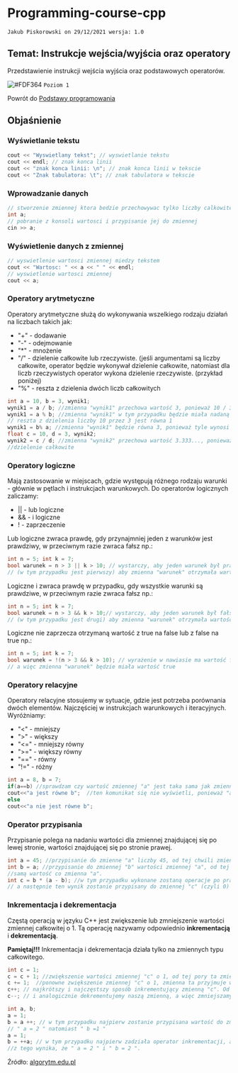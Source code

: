 # Programming-course-cpp

`Jakub Piskorowski on 29/12/2021 wersja: 1.0`

## Temat: Instrukcje wejścia/wyjścia oraz operatory

Przedstawienie instrukcji wejścia wyjścia oraz podstawowych operatorów.

![#FDF364](https://via.placeholder.com/15/FDF364/000000?text=+) `Poziom 1`

Powrót do [Podstawy programowania](/1-programowanie-strukturalne/1-1-podstawy-programowania/README.md)

## Objaśnienie

### Wyświetlanie tekstu

```cpp
cout << "Wyswietlany tekst"; // wyswietlanie tekstu
cout << endl; // znak konca linii
cout << "znak konca linii: \n"; // znak konca linii w tekscie
cout << "Znak tabulatora: \t"; // znak tabulatora w tekscie
```

### Wprowadzanie danych

```cpp
// stworzenie zmiennej ktora bedzie przechowywac tylko liczby calkowite
int a;
// pobranie z konsoli wartosci i przypisanie jej do zmiennej
cin >> a;   
```

### Wyświetlenie danych z zmiennej

```cpp
// wyswietlenie wartosci zmiennej miedzy tekstem
cout << "Wartosc: " << a << " " << endl; 
// wyswietlenie wartosci zmiennej
cout << a; 
```

### Operatory arytmetyczne

Operatory arytmetyczne służą do wykonywania wszelkiego rodzaju działań na liczbach takich jak:

- "+" - dodawanie
- "-" - odejmowanie
- "*" - mnożenie
- "/" - dzielenie całkowite lub rzeczywiste. (jeśli argumentami są liczby całkowite, operator będzie wykonywał dzielenie całkowite, natomiast dla liczb rzeczywistych operator wykona dzielenie rzeczywiste. (przykład poniżej)
- "%" - reszta z dzielenia dwóch liczb całkowitych

```cpp
int a = 10, b = 3, wynik1;
wynik1 = a / b; //zmienna "wynik1" przechowa wartość 3, ponieważ 10 / 3 = 3 całe (dzielenie całkowite)
wynik1 = a % b; //zmienna "wynik1" w tym przypadku będzie miała nadaną wartość 1, ponieważ
// reszta z dzielenia liczby 10 przez 3 jest równa 1
wynik1 = b% a; //zmienna "wynik1" będzie równa 3, ponieważ tyle wynosi reszta z dzielenia liczby 3 przez 10
float c = 10, d = 3, wynik2;
wynik2 = c / d; //zmienna "wynik2" przechowa wartość 3.333..., ponieważ w tym przypadku zostało wykonane
//dzielenie całkowite
```

### Operatory logiczne

Mają zastosowanie w miejscach, gdzie występują różnego rodzaju warunki - głównie w pętlach i instrukcjach warunkowych. Do operatorów logicznych zaliczamy:

- || - lub logiczne
- && - i logiczne
- ! - zaprzeczenie

Lub logiczne  zwraca prawdę, gdy przynajmniej jeden z warunków jest prawdziwy, w przeciwnym razie zwraca fałsz np.:

```cpp
int n = 5; int k = 7;
bool warunek = n > 3 || k > 10; // wystarczy, aby jeden warunek był prawdziwy
// (w tym przypadku jest pierwszy) aby zmienna "warunek" otrzymała wartość true
```

Logiczne i zwraca prawdę w przypadku, gdy wszystkie warunki są prawdziwe, w przeciwnym razie zwraca fałsz np.:

```cpp
int n = 5; int k = 7;
bool warunek = n > 3 && k > 10;// wystarczy, aby jeden warunek był fałszywy
// (w tym przypadku jest drugi) aby zmienna "warunek" otrzymała wartość false
```

Logiczne nie zaprzecza otrzymaną wartość z true na false lub z false na true np.:

```cpp
int n = 5; int k = 7;
bool warunek = !(n > 3 && k > 10); // wyrażenie w nawiasie ma wartość false, 
// a więc zmienna "warunek" będzie miała wartość true
```

### Operatory relacyjne

Operatory relacyjne stosujemy w sytuacje, gdzie jest potrzeba porównania dwóch elementów. Najczęściej w instrukcjach warunkowych i iteracyjnych. Wyróżniamy:

- "<" - mniejszy
- ">" - większy
- "<=" - mniejszy równy
- ">=" - większy równy
- "==" - równy
- "!=" - różny

```cpp
int a = 8, b = 7;
if(a==b) //sprawdzam czy wartość zmiennej "a" jest taka sama jak zmienne "b"
cout<<"a jest równe b";  //ten komunikat się nie wyświetli, ponieważ "a" nie jest równe "b"
else
cout<<"a nie jest równe b";
```

### Operator przypisania

Przypisanie polega na nadaniu wartości dla zmiennej znajdującej się po lewej stronie, wartości znajdującej się po stronie prawej.

```cpp
int a = 45; //przypisanie do zmienne "a" liczby 45, od tej chwili zmienna "a" przechowuje tą liczbę
int b = a; //przypisanie do zmiennej "b" wartości zmiennej "a", od tej chwili zmienna "b" ma taką
//samą wartość co zmienna "a".
int c = b * (a - b); //w tym przypadku wykonane zostaną operacje po prawej stronie operatora
// a następnie ten wynik zostanie przypisany do zmiennej "c" (czyli 0) 
```

### Inkrementacja i dekrementacja

Częstą operacją w języku C++ jest zwiększenie lub zmniejszenie wartości zmiennej całkowitej o 1. Tą operację nazywamy odpowiednio **inkrementacją** i **dekrementacją**.

**Pamiętaj!!!** Inkrementacja i dekrementacja działa tylko na zmiennych typu całkowitego.

```cpp
int c = 1;
c = c + 1; //zwiększenie wartości zmiennej "c" o 1, od tej pory ta zmienna ma wartość 2 - sposób pierwszy
c += 1;  //ponowne zwiększenie zmiennej "c" o 1, zmienna ta przyjmuje wartość 3 - drugi sposób inkrementacji
c++; // najkrótszy i najczęstszy sposób inkrementujący zmienną "c". Od tej pory zmienna ta osiąga wartość 4
c--; // i analogicznie dekrementujemy naszą zmienną, a więc zmniejszamy wartość zmiennej o 1. 
```

```cpp
int a, b;
a = 1;
b = a ++; // w tym przypadku najpierw zostanie przypisana wartość do zmiennej "b", a następnie zwiększona wartość zmiennej "a" o 1, czyli od tej chwili
// " a = 2 " natomiast " b =1 "
a = 1;
b = ++a; // w tym przypadku najpierw zadziała operator inkrementacji, a później przypisania a więc, najpierw zwiększamy "a", a następnie ten wynik przypisujemy do "b",
//z tego wynika, że " a = 2 " i " b = 2 ".
```


Źródło: [algorytm.edu.pl](http://www.algorytm.edu.pl/wstp-do-c/operatory-w-c.html)
